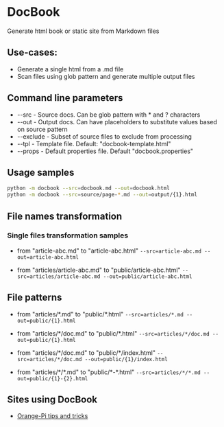 # DocBook
Generate html book or static site from Markdown files

## Use-cases:
- Generate a single html from a .md file
- Scan files using glob pattern and generate multiple output files


## Command line parameters
- --src - Source docs. Can be glob pattern with \* and ? characters
- --out - Output docs. Can have placeholders to substitute values based on source pattern
- --exclude - Subset of source files to exclude from processing
- --tpl - Template file. Default: "docbook-template.html"
- --props - Default properties file. Default "docbook.properties"

## Usage samples
```bash 
python -m docbook --src=docbook.md --out=docbook.html
python -m docbook --src=source/page-*.md --out=output/{1}.html
```

## File names transformation
### Single files transformation samples

- from "article-abc.md" to "article-abc.html"
```--src=article-abc.md --out=article-abc.html```

- from "articles/article-abc.md" to "public/article-abc.html"
```--src=articles/article-abc.md --out=public/article-abc.html```


## File patterns

- from "articles/\*.md" to  "public/\*.html"
```--src=articles/*.md --out=public/{1}.html```

- from "articles/\*/doc.md" to "public/\*.html"
```--src=articles/*/doc.md --out=public/{1}.html```

- from "articles/\*/doc.md" to "public/\*/index.html"
```--src=articles/*/doc.md --out=public/{1}/index.html```

- from "articles/\*/\*.md" to "public/\*-\*.html"
```--src=articles/*/*.md --out=public/{1}-{2}.html```
 
## Sites using DocBook
- [Orange-Pi tips and tricks](https://orange-pi.github.io/)